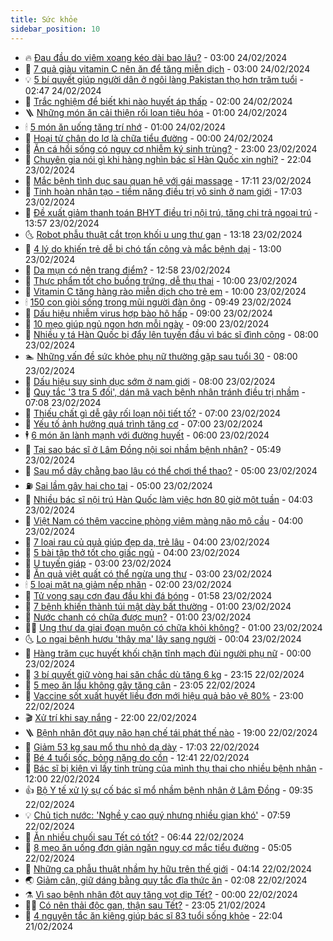 ```yaml
---
title: Sức khỏe
sidebar_position: 10
---
```


<!-- vnexpress-suc-khoe:START -->
- 🔥 [Đau đầu do viêm xoang kéo dài bao lâu?](https://vnexpress.net/dau-dau-do-viem-xoang-keo-dai-bao-lau-4714719.html) - 03:00 24/02/2024
- 🥰 [7 quả giàu vitamin C nên ăn để tăng miễn dịch](https://vnexpress.net/7-qua-giau-vitamin-c-nen-an-de-tang-mien-dich-4714705.html) - 03:00 24/02/2024
- 💡 [5 bí quyết giúp người dân ở ngôi làng Pakistan thọ hơn trăm tuổi](https://vnexpress.net/5-bi-quyet-giup-nguoi-dan-o-ngoi-lang-pakistan-tho-hon-tram-tuoi-4714803.html) - 02:47 24/02/2024
- 🤗 [Trắc nghiệm để biết khi nào huyết áp thấp](https://vnexpress.net/trac-nghiem-de-biet-khi-nao-huyet-ap-thap-4714618.html) - 02:00 24/02/2024
- 🪜 [Những món ăn cải thiện rối loạn tiêu hóa](https://vnexpress.net/nhung-mon-an-cai-thien-roi-loan-tieu-hoa-4714832.html) - 01:00 24/02/2024
- 🕯 [5 món ăn uống tăng trí nhớ](https://vnexpress.net/5-mon-an-uong-tang-tri-nho-4714542.html) - 01:00 24/02/2024
- 🤭 [Hoại tử chân do lơ là chữa tiểu đường](https://vnexpress.net/hoai-tu-chan-do-lo-la-chua-tieu-duong-4714678.html) - 00:00 24/02/2024
- 👀 [Ăn cá hồi sống có nguy cơ nhiễm ký sinh trùng?](https://vnexpress.net/an-ca-hoi-song-co-nguy-co-nhiem-ky-sinh-trung-4714400.html) - 23:00 23/02/2024
- 🌋 [Chuyên gia nói gì khi hàng nghìn bác sĩ Hàn Quốc xin nghỉ?](https://vnexpress.net/chuyen-gia-noi-gi-khi-hang-nghin-bac-si-han-quoc-xin-nghi-4714530.html) - 22:04 23/02/2024
- 🫶 [Mắc bệnh tình dục sau quan hệ với gái massage](https://vnexpress.net/mac-benh-tinh-duc-sau-quan-he-voi-gai-massage-4714034.html) - 17:11 23/02/2024
- 🦆 [Tinh hoàn nhân tạo - tiềm năng điều trị vô sinh ở nam giới](https://vnexpress.net/tinh-hoan-nhan-tao-tiem-nang-dieu-tri-vo-sinh-o-nam-gioi-4714245.html) - 17:03 23/02/2024
- 🚀 [Đề xuất giảm thanh toán BHYT điều trị nội trú, tăng chi trả ngoại trú](https://vnexpress.net/de-xuat-giam-thanh-toan-bhyt-dieu-tri-noi-tru-tang-chi-tra-ngoai-tru-4714601.html) - 13:57 23/02/2024
- 🌜 [Robot phẫu thuật cắt trọn khối u ung thư gan](https://vnexpress.net/robot-phau-thuat-cat-tron-khoi-u-ung-thu-gan-4714713.html) - 13:18 23/02/2024
- 🧰 [4 lý do khiến trẻ dễ bị chó tấn công và mắc bệnh dại](https://vnexpress.net/4-ly-do-khien-tre-de-bi-cho-tan-cong-va-mac-benh-dai-4714268.html) - 13:00 23/02/2024
- 💫 [Da mụn có nên trang điểm?](https://vnexpress.net/da-mun-co-nen-trang-diem-4714676.html) - 12:58 23/02/2024
- 🌝 [Thực phẩm tốt cho buồng trứng, dễ thụ thai](https://vnexpress.net/thuc-pham-tot-cho-buong-trung-de-thu-thai-4714658.html) - 10:00 23/02/2024
- 🗽 [Vitamin C tăng hàng rào miễn dịch cho trẻ em](https://vnexpress.net/vitamin-c-tang-hang-rao-mien-dich-cho-tre-em-4714447.html) - 10:00 23/02/2024
- 🕯 [150 con giòi sống trong mũi người đàn ông](https://vnexpress.net/150-con-gioi-song-trong-mui-nguoi-dan-ong-4714707.html) - 09:49 23/02/2024
- 🦅 [Dấu hiệu nhiễm virus hợp bào hô hấp](https://vnexpress.net/dau-hieu-nhiem-virus-hop-bao-ho-hap-4714592.html) - 09:00 23/02/2024
- 🦆 [10 mẹo giúp ngủ ngon hơn mỗi ngày](https://vnexpress.net/10-meo-giup-ngu-ngon-hon-moi-ngay-4714453.html) - 09:00 23/02/2024
- 🎊 [Nhiều y tá Hàn Quốc bị đẩy lên tuyến đầu vì bác sĩ đình công](https://vnexpress.net/nhieu-y-ta-han-quoc-bi-day-len-tuyen-dau-vi-bac-si-dinh-cong-4714602.html) - 08:00 23/02/2024
- 🏊 [Những vấn đề sức khỏe phụ nữ thường gặp sau tuổi 30](https://vnexpress.net/nhung-van-de-suc-khoe-phu-nu-thuong-gap-sau-tuoi-30-4714503.html) - 08:00 23/02/2024
- 📝 [Dấu hiệu suy sinh dục sớm ở nam giới](https://vnexpress.net/dau-hieu-suy-sinh-duc-som-o-nam-gioi-4714472.html) - 08:00 23/02/2024
- 💯 [Quy tắc &#39;3 tra 5 đối&#39;, dán mã vạch bệnh nhân tránh điều trị nhầm](https://vnexpress.net/quy-tac-3-tra-5-doi-dan-ma-vach-benh-nhan-tranh-dieu-tri-nham-4714295.html) - 07:08 23/02/2024
- 🌊 [Thiếu chất gì dễ gây rối loạn nội tiết tố?](https://vnexpress.net/thieu-chat-gi-de-gay-roi-loan-noi-tiet-to-4714563.html) - 07:00 23/02/2024
- 🚀 [Yếu tố ảnh hưởng quá trình tăng cơ](https://vnexpress.net/yeu-to-anh-huong-qua-trinh-tang-co-4714336.html) - 07:00 23/02/2024
- 🕴 [6 món ăn lành mạnh với đường huyết](https://vnexpress.net/6-mon-an-lanh-manh-voi-duong-huyet-4714444.html) - 06:00 23/02/2024
- 🗽 [Tại sao bác sĩ ở Lâm Đồng nội soi nhầm bệnh nhân?](https://vnexpress.net/tai-sao-bac-si-o-lam-dong-noi-soi-nham-benh-nhan-4714541.html) - 05:49 23/02/2024
- 🎡 [Sau mổ dây chằng bao lâu có thể chơi thể thao?](https://vnexpress.net/sau-mo-day-chang-bao-lau-co-the-choi-the-thao-4714520.html) - 05:00 23/02/2024
- ⛽️ [Sai lầm gây hại cho tai](https://vnexpress.net/sai-lam-gay-hai-cho-tai-4714452.html) - 05:00 23/02/2024
- 🦆 [Nhiều bác sĩ nội trú Hàn Quốc làm việc hơn 80 giờ một tuần](https://vnexpress.net/nhieu-bac-si-noi-tru-han-quoc-lam-viec-hon-80-gio-mot-tuan-4714468.html) - 04:03 23/02/2024
- 🤩 [Việt Nam có thêm vaccine phòng viêm màng não mô cầu](https://vnexpress.net/viet-nam-co-them-vaccine-phong-viem-mang-nao-mo-cau-4714397.html) - 04:00 23/02/2024
- 🦒 [7 loại rau củ quả giúp đẹp da, trẻ lâu](https://vnexpress.net/7-loai-rau-cu-qua-giup-dep-da-tre-lau-4714302.html) - 04:00 23/02/2024
- 💫 [5 bài tập thở tốt cho giấc ngủ](https://vnexpress.net/5-bai-tap-tho-tot-cho-giac-ngu-4714165.html) - 04:00 23/02/2024
- 🐘 [U tuyến giáp](https://vnexpress.net/u-tuyen-giap-4714411.html) - 03:00 23/02/2024
- 🚀 [Ăn quả việt quất có thể ngừa ung thư](https://vnexpress.net/an-qua-viet-quat-co-the-ngua-ung-thu-4713865.html) - 03:00 23/02/2024
- 🕯 [5 loại mặt nạ giảm nếp nhăn](https://vnexpress.net/5-loai-mat-na-giam-nep-nhan-4714342.html) - 02:00 23/02/2024
- 🦏 [Tử vong sau cơn đau đầu khi đá bóng](https://vnexpress.net/tu-vong-sau-con-dau-dau-khi-da-bong-4714385.html) - 01:58 23/02/2024
- 🦄 [7 bệnh khiến thành túi mật dày bất thường](https://vnexpress.net/7-benh-khien-thanh-tui-mat-day-bat-thuong-4714308.html) - 01:00 23/02/2024
- 🦒 [Nước chanh có chữa được mụn?](https://vnexpress.net/nuoc-chanh-co-chua-duoc-mun-4714059.html) - 01:00 23/02/2024
- 👨‍🏫 [Ung thư da giai đoạn muộn có chữa khỏi không?](https://vnexpress.net/ung-thu-da-giai-doan-muon-co-chua-khoi-khong-4714018.html) - 01:00 23/02/2024
- 🌜 [Lo ngại bệnh hươu &#39;thây ma&#39; lây sang người](https://vnexpress.net/lo-ngai-benh-huou-thay-ma-lay-sang-nguoi-4714266.html) - 00:04 23/02/2024
- 🚀 [Hàng trăm cục huyết khối chặn tĩnh mạch đùi người phụ nữ](https://vnexpress.net/hang-tram-cuc-huyet-khoi-chan-tinh-mach-dui-nguoi-phu-nu-4714253.html) - 00:00 23/02/2024
- 💃 [3 bí quyết giữ vòng hai săn chắc dù tăng 6 kg](https://vnexpress.net/3-bi-quyet-giu-vong-hai-san-chac-du-tang-6-kg-4714137.html) - 23:15 22/02/2024
- 💯 [5 mẹo ăn lẩu không gây tăng cân](https://vnexpress.net/5-meo-an-lau-khong-gay-tang-can-4714104.html) - 23:05 22/02/2024
- 🤔 [Vaccine sốt xuất huyết liều đơn mới hiệu quả bảo vệ 80%](https://vnexpress.net/vaccine-sot-xuat-huyet-lieu-don-moi-hieu-qua-bao-ve-80-4708410.html) - 23:00 22/02/2024
- 🎬 [Xử trí khi say nắng](https://vnexpress.net/xu-tri-khi-say-nang-4713368.html) - 22:00 22/02/2024
- 🪜 [Bệnh nhân đột quỵ não hạn chế tái phát thế nào](https://vnexpress.net/benh-nhan-dot-quy-nao-han-che-tai-phat-the-nao-4714200.html) - 19:00 22/02/2024
- 🦣 [Giảm 53 kg sau mổ thu nhỏ dạ dày](https://vnexpress.net/giam-53-kg-sau-mo-thu-nho-da-day-4714255.html) - 17:03 22/02/2024
- 🧐 [Bé 4 tuổi sốc, bỏng nặng do cồn](https://vnexpress.net/be-4-tuoi-soc-bong-nang-do-con-4714189.html) - 12:41 22/02/2024
- 🤡 [Bác sĩ bị kiện vì lấy tinh trùng của mình thụ thai cho nhiều bệnh nhân](https://vnexpress.net/bac-si-bi-kien-vi-lay-tinh-trung-cua-minh-thu-thai-cho-nhieu-benh-nhan-4714219.html) - 12:00 22/02/2024
- 👍 [Bộ Y tế xử lý sự cố bác sĩ mổ nhầm bệnh nhân ở Lâm Đồng](https://vnexpress.net/bo-y-te-xu-ly-su-co-bac-si-mo-nham-benh-nhan-o-lam-dong-4714228.html) - 09:35 22/02/2024
- 💡 [Chủ tịch nước: &#39;Nghề y cao quý nhưng nhiều gian khó&#39;](https://vnexpress.net/chu-tich-nuoc-nghe-y-cao-quy-nhung-nhieu-gian-kho-4714114.html) - 07:59 22/02/2024
- 💯 [Ăn nhiều chuối sau Tết có tốt?](https://vnexpress.net/an-nhieu-chuoi-sau-tet-co-tot-4714021.html) - 06:44 22/02/2024
- 🧠 [8 mẹo ăn uống đơn giản ngăn nguy cơ mắc tiểu đường](https://vnexpress.net/8-meo-an-uong-don-gian-ngan-nguy-co-mac-tieu-duong-4713265.html) - 05:05 22/02/2024
- 🎡 [Những ca phẫu thuật nhầm hy hữu trên thế giới](https://vnexpress.net/nhung-ca-phau-thuat-nham-hy-huu-tren-the-gioi-4714053.html) - 04:14 22/02/2024
- 🌏 [Giảm cân, giữ dáng bằng quy tắc đĩa thức ăn](https://vnexpress.net/giam-can-giu-dang-bang-quy-tac-dia-thuc-an-4713395.html) - 02:08 22/02/2024
- ⚗️ [Vì sao bệnh nhân đột quỵ tăng vọt dịp Tết?](https://vnexpress.net/vi-sao-benh-nhan-dot-quy-tang-vot-dip-tet-4713845.html) - 00:00 22/02/2024
- 👨‍🏫 [Có nên thải độc gan, thận sau Tết?](https://vnexpress.net/co-nen-thai-doc-gan-than-sau-tet-4713377.html) - 23:05 21/02/2024
- 🤖 [4 nguyên tắc ăn kiêng giúp bác sĩ 83 tuổi sống khỏe](https://vnexpress.net/4-nguyen-tac-an-kieng-giup-bac-si-83-tuoi-song-khoe-4713724.html) - 22:04 21/02/2024<!-- vnexpress-suc-khoe:END -->
